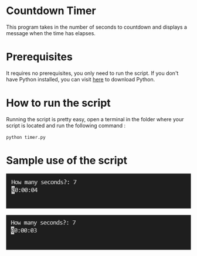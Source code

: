 # Countdown Timer

This program takes in the number of seconds to countdown and displays a message when the time has elapses.

# Prerequisites

It requires no prerequisites, you only need to run the script. If you don't have Python installed, you can visit [here](https://www.python.org/downloads/) to download Python.

# How to run the script

Running the script is pretty easy, open a terminal in the folder where your script is located and run the following command :

`python timer.py`

# Sample use of the script

![alt text](https://github.com/Mannuel25/Mini-Python-Projects/blob/master/countdown-timer/screenshot_1.png)

![alt text](https://github.com/Mannuel25/Mini-Python-Projects/blob/master/countdown-timer/screenshot_2.png)
